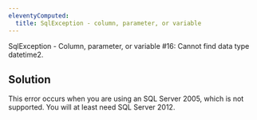 ```yaml
---
eleventyComputed:
  title: SqlException - column, parameter, or variable
---
```

SqlException - Column, parameter, or variable #16: Cannot find data type datetime2.
## Solution
This error occurs when you are using an SQL Server 2005, which is not supported. You will at least need SQL Server 2012.
